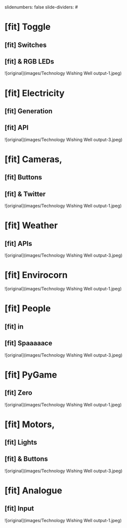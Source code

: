 slidenumbers: false
slide-dividers: #

# [fit] Toggle 
## [fit] Switches
## [fit] & RGB LEDs
![original](images/Technology Wishing Well output-1.jpeg)

# [fit] Electricity
## [fit] Generation
## [fit] API
![original](images/Technology Wishing Well output-3.jpeg)

# [fit] Cameras,
## [fit] Buttons
## [fit] & Twitter
![original](images/Technology Wishing Well output-1.jpeg)

# [fit] Weather
## [fit] APIs
![original](images/Technology Wishing Well output-3.jpeg)

# [fit] Envirocorn
![original](images/Technology Wishing Well output-1.jpeg)

# [fit] People
## [fit] in
## [fit] Spaaaaace
![original](images/Technology Wishing Well output-3.jpeg)

# [fit] PyGame
## [fit] Zero
![original](images/Technology Wishing Well output-1.jpeg)

# [fit] Motors,
## [fit] Lights
## [fit] & Buttons
![original](images/Technology Wishing Well output-3.jpeg)

# [fit] Analogue
## [fit] Input
![original](images/Technology Wishing Well output-1.jpeg)

